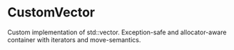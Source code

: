 # CustomVector
Custom implementation of std::vector. Exception-safe and allocator-aware container with iterators and move-semantics.
